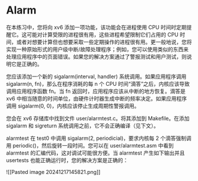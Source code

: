 # Alarm
在本练习中，您将向 xv6 添加一项功能，该功能会在进程使用 CPU 时间时定期提醒它。这可能对计算受限的进程很有用，这些进程希望限制它们占用的 CPU 时间，或者对想要计算但也想要采取一些定期操作的进程很有用。更一般地说，您将实现一种原始形式的用户级中断/故障处理程序；例如，您可以使用类似的东西来处理应用程序中的页面错误。如果您的解决方案通过了警报测试和用户测试，则说明它是正确的。

您应该添加一个新的 sigalarm(interval, handler) 系统调用。如果应用程序调用 sigalarm(n, fn)，那么在程序消耗的每 n 个 CPU 时间“滴答”之后，内核应该导致调用应用程序函数 fn。当 fn 返回时，应用程序应该从中断的地方恢复。滴答是 xv6 中相当随意的时间单位，由硬件计时器生成中断的频率决定。如果应用程序调用 sigalarm(0, 0)，内核应该停止生成周期性警报调用。

您会在 xv6 存储库中找到文件 user/alarmtest.c。将其添加到 Makefile。在添加 sigalarm 和 sigreturn 系统调用之前，它不会正确编译（见下文）。

alarmtest 在 test0 中调用 sigalarm(2, periodicial)，要求内核每 2 个滴答强制调用 periodic()，然后旋转一段时间。您可以在 user/alarmtest.asm 中看到 alarmtest 的汇编代码，这对调试可能很方便。当 alarmtest 产生如下输出并且 usertests 也能正确运行时，您的解决方案是正确的：

![[Pasted image 20241217145821.png]]